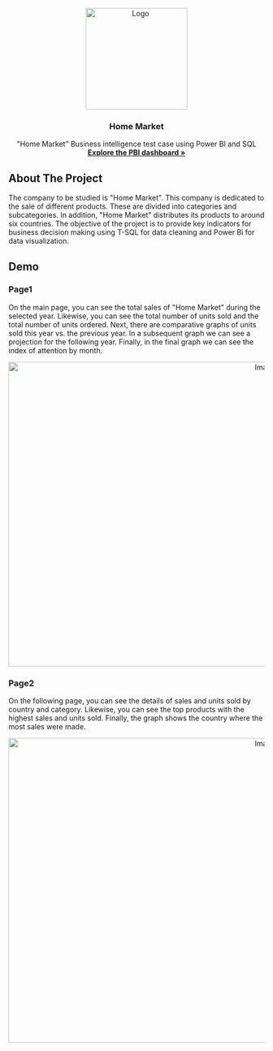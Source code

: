 <!-- PROJECT LOGO -->
<br />
<div align="center">
  <a href="https://github.com/DiFigue10/HomeMarket">
    <img src="https://i.imgur.com/9tR2ddc.jpeg" alt="Logo" width="200" height="200">
  </a>

  <h3 align="center">Home Market</h3>

  <p align="center">
    "Home Market" Business intelligence test case using Power BI and SQL
    <br />
    <a href="https://app.powerbi.com/view?r=eyJrIjoiZjA2Yjc2ZjUtMjUwMy00ODQyLTllZGUtOTdkZjc4ZWIxMGU5IiwidCI6IjBlMGNiMDYwLTA5YWQtNDlmNS1hMDA1LTY4YjliNDlhYTFmNiIsImMiOjR9
    "><strong>Explore the PBI dashboard »</strong></a>
    <br />
  </p>
</div>

## About The Project

The company to be studied is "Home Market". This company is dedicated to the sale of different products. These are divided into categories and subcategories. In addition, "Home Market" distributes its products to around six countries. The objective of the project is to provide key indicators for business decision making using T-SQL for data cleaning and Power Bi for data visualization.

## Demo

### Page1
On the main page, you can see the total sales of "Home Market" during the selected year. Likewise, you can see the total number of units sold and the total number of units ordered. Next, there are comparative graphs of units sold this year vs. the previous year. In a subsequent graph we can see a projection for the following year. Finally, in the final graph we can see the index of attention by month.
<div align="center">
<img src="https://i.imgur.com/1vIbDZR.png" alt="Image1" width="1000" height="600">
</div>

### Page2
On the following page, you can see the details of sales and units sold by country and category. Likewise, you can see the top products with the highest sales and units sold. Finally, the graph shows the country where the most sales were made.
<div align="center">
<img src="https://i.imgur.com/rhtdXgc.png" alt="Image1" width="1000" height="600">
</div>